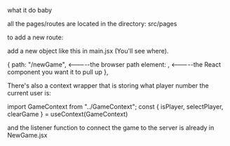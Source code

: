 what it do baby

all the pages/routes are located in the directory: src/pages

to add a new route: 

add a new object like this in main.jsx (You'll see where).
  
  {
    path: "/newGame",          <-----the browser path
    element: <NewGame />,      <-----the React component you want it to pull up
  },


There's also a context wrapper that is storing what player number the current user is: 

  import GameContext from "../GameContext";
  const { isPlayer<number>, selectPlayer<function>, clearGame<function> } = useContext(GameContext)

  and the listener function to connect the game to the server is already in NewGame.jsx 
